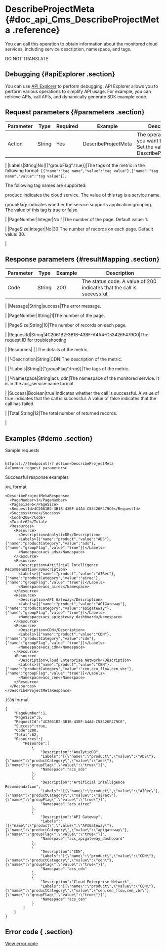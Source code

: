 # DescribeProjectMeta {#doc_api_Cms_DescribeProjectMeta .reference}

You can call this operation to obtain information about the monitored cloud services, including service description, namespace, and tags.

DO NOT TRANSLATE

## Debugging {#apiExplorer .section}

You can use [API Explorer](https://api.aliyun.com/#product=Cms&api=DescribeProjectMeta) to perform debugging. API Explorer allows you to perform various operations to simplify API usage. For example, you can retrieve APIs, call APIs, and dynamically generate SDK example code.

## Request parameters {#parameters .section}

|Parameter|Type|Required|Example|Description|
|---------|----|--------|-------|-----------|
|Action|String|Yes|DescribeProjectMeta|The operation that you want to perform. Set the value to DescribeProjectMeta.

 |
|Labels|String|No|\[\{"groupFlag":true\}\]|The tags of the metric in the following format: `[{"name":"tag name","value":"tag value"},{"name":"tag name","value":"tag value"}]`.

 The following tag names are supported:

 product: indicates the cloud service. The value of this tag is a service name.

 groupFlag: indicates whether the service supports application grouping. The value of this tag is true or false.

 |
|PageNumber|Integer|No|1|The number of the page. Default value: 1.

 |
|PageSize|Integer|No|30|The number of records on each page. Default value: 30.

 |

## Response parameters {#resultMapping .section}

|Parameter|Type|Example|Description|
|---------|----|-------|-----------|
|Code|String|200|The status code. A value of 200 indicates that the call is successful.

 |
|Message|String|success|The error message.

 |
|PageNumber|String|1|The number of the page.

 |
|PageSize|String|10|The number of records on each page.

 |
|RequestId|String|4C2061B2-3B1B-43BF-A4A4-C53426F479C0|The request ID for troubleshooting.

 |
|Resources| | |The details of the metric.

 |
|└Description|String|CDN|The description of the metric.

 |
|└Labels|String|\[\{"groupFlag":true\}\]|The tags of the metric.

 |
|└Namespace|String|acs\_cdn|The namespace of the monitored service. It is in the acs\_service name format.

 |
|Success|Boolean|true|Indicates whether the call is successful. A value of true indicates that the call is successful. A value of false indicates that the call has failed.

 |
|Total|String|12|The total number of returned records.

 |

## Examples {#demo .section}

Sample requests

``` {#request_demo}

http(s)://[Endpoint]/? Action=DescribeProjectMeta
&<Common request parameters>

```

Successful response examples

`XML` format

``` {#xml_return_success_demo}
<DescribeProjectMetaResponse>
  <PageNumber>1</PageNumber> 
  <PageSize>5</PageSize>
  <RequestId>4C2061B2-3B1B-43BF-A4A4-C53426F479C0</RequestId>
  <Success>true</Success> 
  <Code>200</Code>
  <Total>62</Total>
  <Resources>
    <Resource>
      <Description>AnalyticDB</Description>
      <Labels>[{"name":"product","value":"ADS"},{"name":"productCategory","value":"ads"},{"name":"groupFlag","value":"true"}]</Labels>
      <Namespace>acs_ads</Namespace> 
    </Resource>
    <Resource>
      <Description>Artificial Intelligence Recommendation</Description>
      <Labels>[{"name":"product","value":"AIRec"},{"name":"productCategory","value":"airec"},{"name":"groupFlag","value":"true"}]</Labels>
      <Namespace>acs_airec</Namespace>
    </Resource>
    <Resource>
      <Description>API Gateway</Description>
      <Labels>[{"name":"product","value":"APIGateway"},{"name":"productCategory","value":"apigateway"},{"name":"groupFlag","value":"true"}]</Labels> 
      <Namespace>acs_apigateway_dashboard</Namespace>
    </Resource>
    <Resource>
      <Description>CDN</Description>
      <Labels>[{"name":"product","value":"CDN"},{"name":"productCategory","value":"cdn"},{"name":"groupFlag","value":"true"}]</Labels>
      <Namespace>acs_cdn</Namespace>
    </Resource>
    <Resource>
      <Description>Cloud Enterprise Network</Description>
      <Labels>[{"name":"product","value":"CEN"},{"name":"productCategory","value":"cen,cen_flow,cen_vbr"},{"name":"groupFlag","value":"true"}]</Labels>
      <Namespace>acs_cen</Namespace>
    </Resource>
  </Resources>
</DescribeProjectMetaResponse>

```

`JSON` format

``` {#json_return_success_demo}
{
	"PageNumber":1,
	"PageSize":5,
	"RequestId":"4C2061B2-3B1B-43BF-A4A4-C53426F479C0",
	"Success":true,
	"Code":200,
	"Total":62,
	"Resources":{
		"Resource":[
			{
				"Description":"AnalyticDB",
				"Labels":"[{\"name\":\"product\",\"value\":\"ADS\"},{\"name\":\"productCategory\",\"value\":\"ads\"},{\"name\":\"groupFlag\",\"value\":\"true\"}]",
				"Namespace":"acs_ads"
			},
			{
				"Description":"Artificial Intelligence Recommendation",
				"Labels":"[{\"name\":\"product\",\"value\":\"AIRec\"},{\"name\":\"productCategory\",\"value\":\"airec\"},{\"name\":\"groupFlag\",\"value\":\"true\"}]",
				"Namespace":"acs_airec"
			},
			{
				"Description":"API Gateway",
				"Labels":"[{\"name\":\"product\",\"value\":\"APIGateway\"},{\"name\":\"productCategory\",\"value\":\"apigateway\"},{\"name\":\"groupFlag\",\"value\":\"true\"}]",
				"Namespace":"acs_apigateway_dashboard"
			},
			{
				"Description":"CDN",
				"Labels":"[{\"name\":\"product\",\"value\":\"CDN\"},{\"name\":\"productCategory\",\"value\":\"cdn\"},{\"name\":\"groupFlag\",\"value\":\"true\"}]",
				"Namespace":"acs_cdn"
			},
			{
				"Description":"Cloud Enterprise Network",
				"Labels":"[{\"name\":\"product\",\"value\":\"CEN\"},{\"name\":\"productCategory\",\"value\":\"cen,cen_flow,cen_vbr\"},{\"name\":\"groupFlag\",\"value\":\"true\"}]",
				"Namespace":"acs_cen"
			}
		]
	}
}
```

## Error code { .section}

[View error code](https://error-center.aliyun.com/status/product/Cms)

